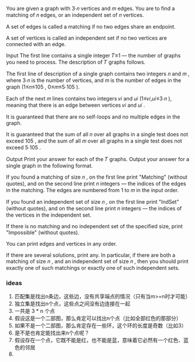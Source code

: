 You are given a graph with 3⋅𝑛
 vertices and 𝑚
 edges. You are to find a matching of 𝑛
 edges, or an independent set of 𝑛
 vertices.

A set of edges is called a matching if no two edges share an endpoint.

A set of vertices is called an independent set if no two vertices are connected with an edge.

Input
The first line contains a single integer 𝑇≥1
 — the number of graphs you need to process. The description of 𝑇
 graphs follows.

The first line of description of a single graph contains two integers 𝑛
 and 𝑚
, where 3⋅𝑛
 is the number of vertices, and 𝑚
 is the number of edges in the graph (1≤𝑛≤105
, 0≤𝑚≤5⋅105
).

Each of the next 𝑚
 lines contains two integers 𝑣𝑖
 and 𝑢𝑖
 (1≤𝑣𝑖,𝑢𝑖≤3⋅𝑛
), meaning that there is an edge between vertices 𝑣𝑖
 and 𝑢𝑖
.

It is guaranteed that there are no self-loops and no multiple edges in the graph.

It is guaranteed that the sum of all 𝑛
 over all graphs in a single test does not exceed 105
, and the sum of all 𝑚
 over all graphs in a single test does not exceed 5⋅105
.

Output
Print your answer for each of the 𝑇
 graphs. Output your answer for a single graph in the following format.

If you found a matching of size 𝑛
, on the first line print "Matching" (without quotes), and on the second line print 𝑛
 integers — the indices of the edges in the matching. The edges are numbered from 1
 to 𝑚
 in the input order.

If you found an independent set of size 𝑛
, on the first line print "IndSet" (without quotes), and on the second line print 𝑛
 integers — the indices of the vertices in the independent set.

If there is no matching and no independent set of the specified size, print "Impossible" (without quotes).

You can print edges and vertices in any order.

If there are several solutions, print any. In particular, if there are both a matching of size 𝑛
, and an independent set of size 𝑛
, then you should print exactly one of such matchings or exactly one of such independent sets.

### ideas
1. 匹配集是找出n条边，这些边，没有共享端点的情况（只有当m>=n时才可能）
2. 独立集是找出n个点，这些点之间没有边连接在一起
3. 一共是 3 * n 个点
4. 假设这是一个二部图，那么肯定可以找出n个点（比如全部红色的那部分）
5. 如果不是一个二部图，那么肯定存在一些环，这个环的长度是奇数（比如3）
6. 是不是也肯定能找出来n个点呢？
7. 假设存在一个点，它既不能是红，也不能是蓝，意味着它必然有一个红色、蓝色的邻居
8. 